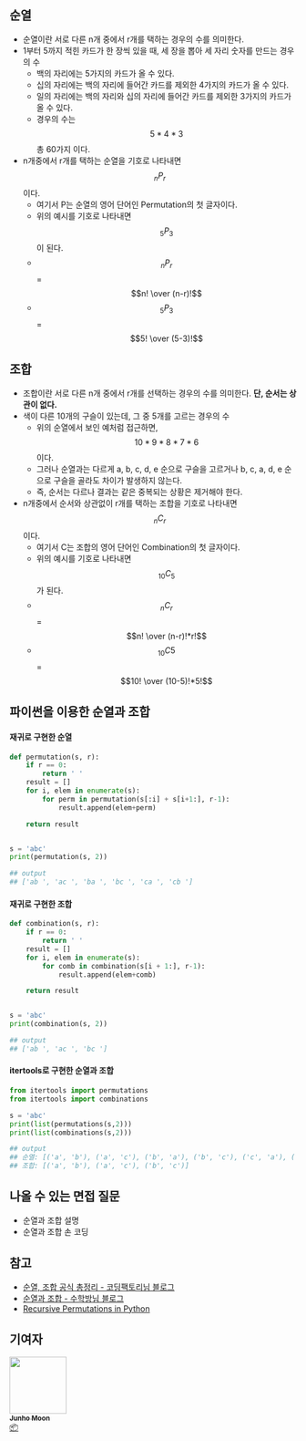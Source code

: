 ## 순열

- 순열이란 서로 다른 n개 중에서 r개를 택하는 경우의 수를 의미한다.
- 1부터 5까지 적힌 카드가 한 장씩 있을 때, 세 장을 뽑아 세 자리 숫자를 만드는 경우의 수
  - 백의 자리에는 5가지의 카드가 올 수 있다.
  - 십의 자리에는 백의 자리에 들어간 카드를 제외한 4가지의 카드가 올 수 있다.
  - 일의 자리에는 백의 자리와 십의 자리에 들어간 카드를 제외한 3가지의 카드가 올 수 있다.
  - 경우의 수는  $$5 * 4 * 3$$ 총 60가지 이다.
- n개중에서 r개를 택하는 순열을 기호로 나타내면 $$_{n}P_{r}$$ 이다. 
  - 여기서 P는 순열의 영어 단어인 Permutation의 첫 글자이다.
  - 위의 예시를 기호로 나타내면 $$_{5}P_{3}$$ 이 된다. 
  - $$_{n}P_{r}$$ = $$n! \over (n-r)!$$
  - $$_{5}P_{3}$$ = $$5! \over (5-3)!$$



## 조합

- 조합이란 서로 다른 n개 중에서 r개를 선택하는 경우의 수를 의미한다. **단, 순서는 상관이 없다.**
- 색이 다른 10개의 구슬이 있는데, 그 중 5개를 고르는 경우의 수
  - 위의 순열에서 보인 예처럼 접근하면, $$10 * 9 * 8 * 7 * 6$$ 이다.
  - 그러나 순열과는 다르게 a, b, c, d, e 순으로 구슬을 고르거나 b, c, a, d, e 순으로 구슬을 골라도 차이가 발생하지 않는다.
  - 즉, 순서는 다르나 결과는 같은 중복되는 상황은 제거해야 한다.
- n개중에서 순서와 상관없이 r개를 택하는 조합을 기호로 나타내면 $$_{n}C_{r}$$ 이다.
  - 여기서 C는 조합의 영어 단어인 Combination의 첫 글자이다.
  - 위의 예시를 기호로 나타내면 $$_{10}C_{5}$$ 가 된다.
  - $$_{n}C_{r}$$ = $$n! \over (n-r)!*r!$$
  - $$_{10}C{5}$$ = $$10! \over (10-5)!*5!$$



## 파이썬을 이용한 순열과 조합

#### 재귀로 구현한 순열

```python
def permutation(s, r):
    if r == 0:
        return ' '
    result = []
    for i, elem in enumerate(s):
        for perm in permutation(s[:i] + s[i+1:], r-1):
            result.append(elem+perm)

    return result


s = 'abc'
print(permutation(s, 2))

## output
## ['ab ', 'ac ', 'ba ', 'bc ', 'ca ', 'cb ']
```

#### 재귀로 구현한 조합

```python
def combination(s, r):
    if r == 0:
        return ' '
    result = []
    for i, elem in enumerate(s):
        for comb in combination(s[i + 1:], r-1):
            result.append(elem+comb)

    return result


s = 'abc'
print(combination(s, 2))

## output
## ['ab ', 'ac ', 'bc ']
```

#### itertools로 구현한 순열과 조합

```python
from itertools import permutations
from itertools import combinations

s = 'abc'
print(list(permutations(s,2)))
print(list(combinations(s,2)))

## output
## 순열: [('a', 'b'), ('a', 'c'), ('b', 'a'), ('b', 'c'), ('c', 'a'), ('c', 'b')]
## 조합: [('a', 'b'), ('a', 'c'), ('b', 'c')]
```



## 나올 수 있는 면접 질문

- 순열과 조합 설명
- 순열과 조합 손 코딩



## 참고

- [순열, 조합 공식 총정리 - 코딩팩토리님 블로그](https://coding-factory.tistory.com/606)
- [순열과 조합 - 수학방님 블로그](https://mathbang.net/547)
- [Recursive Permutations in Python](https://www.codeproject.com/Tips/1275693/Recursive-Permutations-in-Python)



## 기여자

<td align="center"><a href="https://github.com/zoolake"><img src="https://avatars.githubusercontent.com/u/57625026?v=4" width="100px;" alt=""/><br /><sub><b>Junho Moon</b></sub></a><br /><a href="#platform-zoolake" title="Packaging/porting to new platform">📦</a></td>
